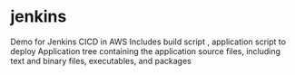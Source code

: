 # jenkins
Demo for Jenkins CICD in AWS
Includes build script , application script to deploy
 Application tree containing the application source files, including text and binary files, executables, and packages
